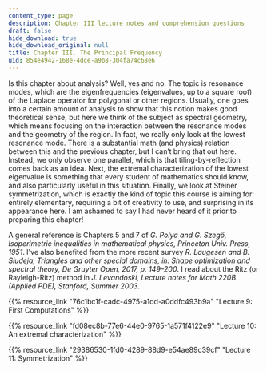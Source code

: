 ```yaml
---
content_type: page
description: Chapter III lecture notes and comprehension questions
draft: false
hide_download: true
hide_download_original: null
title: Chapter III. The Principal Frequency
uid: 854e4942-168e-4dce-a9b8-304fa74c68e6
---
```

Is this chapter about analysis? Well, yes and no. The topic is resonance modes, which are the eigenfrequencies (eigenvalues, up to a square root) of the Laplace operator for polygonal or other regions. Usually, one goes into a certain amount of analysis to show that this notion makes good theoretical sense, but here we think of the subject as spectral geometry, which means focusing on the interaction between the resonance modes and the geometry of the region. In fact, we really only look at the lowest resonance mode. There is a substantial math (and physics) relation between this and the previous chapter, but I can’t bring that out here. Instead, we only observe one parallel, which is that tiling-by-reflection comes back as an idea. Next, the extremal characterization of the lowest eigenvalue is something that every student of mathematics should know, and also particularly useful in this situation. Finally, we look at Steiner symmetrization, which is exactly the kind of topic this course is aiming for: entirely elementary, requiring a bit of creativity to use, and surprising in its appearance here. I am ashamed to say I had never heard of it prior to preparing this chapter!

A general reference is Chapters 5 and 7 of *G. Polya and G. Szegö, Isoperimetric inequalities in mathematical physics, Princeton Univ. Press, 1951*. I've also benefited from the more recent survey *R. Laugesen and B. Siudeja, Triangles and other special domains, in: Shape optimization and spectral theory, De Gruyter Open, 2017, p. 149–200*. I read about the Ritz (or Rayleigh-Ritz) method in *J. Levandoski, Lecture notes for Math 220B (Applied PDE), Stanford, Summer 2003*.

{{% resource_link "76c1bc1f-cadc-4975-a1dd-a0ddfc493b9a" "Lecture 9: First Computations" %}}

{{% resource_link "fd08ec8b-77e6-44e0-9765-1a571f4122e9" "Lecture 10: An extremal characterization" %}}

{{% resource_link "29386530-1fd0-4289-88d9-e54ae89c39cf" "Lecture 11: Symmetrization" %}}